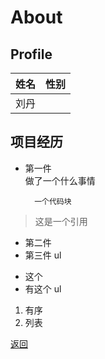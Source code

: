 # About
## Profile

|姓名|性别|
|---|---|
|刘丹||女|

## 项目经历   
* 第一件   
  做了一个什么事情
  
    ```
      一个代码块
  
 > 这是一个引用
  
* 第二件
* 第三件 ul

- 这个
- 有这个 ul

1. 有序
2. 列表

[返回]("/")
